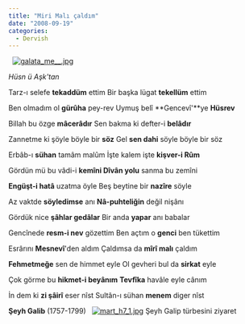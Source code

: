 ```yaml
---
title: "Miri Malı çaldım"
date: "2008-09-19"
categories: 
  - Dervish
---
```


[](/uploads/2008/09/galip.jpg "galip.jpg")  [![galata_me__.jpg](/uploads/2008/09/galata_me__.jpg)](/uploads/2008/09/galata_me__.jpg "galata_me__.jpg")  

_Hüsn ü Aşk'tan_ 

Tarz-ı selefe **tekaddüm** ettim Bir başka lügat **tekellüm** ettim

Ben olmadım ol **gürûha** pey-rev Uymuş belî **Gencevî'**ye **Hüsrev**

Billah bu özge **mâcerâdır** Sen bakma ki defter-i **belâdır**

Zannetme ki şöyle böyle bir **söz** Gel **sen dahi** söyle böyle bir söz

Erbâb-ı **sühan** tamâm malûm İşte kalem işte **kişver-i Rûm**

Gördün mü bu vâdi-i **kemîni Dîvân yolu** sanma bu zemîni

**Engüşt-i hatâ** uzatma öyle Beş beytine bir **nazîre** söyle

Az vaktde **söyledimse** anı **Nâ-puhteliğin** değil nişânı

Gördük nice **şâhlar gedâlar** Bir anda **yapar** anı babalar

Gencînede **resm-i nev** gözettim Ben açtım o **genci** ben tükettim

Esrârını **Mesnevî**'den aldım Çaldımsa da **mîrî malı** çaldım

**Fehmetmeğe** sen de himmet eyle Ol gevheri bul da **sirkat** eyle

Çok görme bu **hikmet-i beyânım** **Tevfîka** havâle eyle cânım

İn dem ki **zi şâirî** eser nîst Sultân-ı sühan **menem** diger nîst 

**Şeyh Galib** (1757-1799)   [![mart_h7_1.jpg](/uploads/2008/09/mart_h7_1.jpg)](/uploads/2008/09/mart_h7_1.jpg "mart_h7_1.jpg") Şeyh Galip türbesini ziyaret
